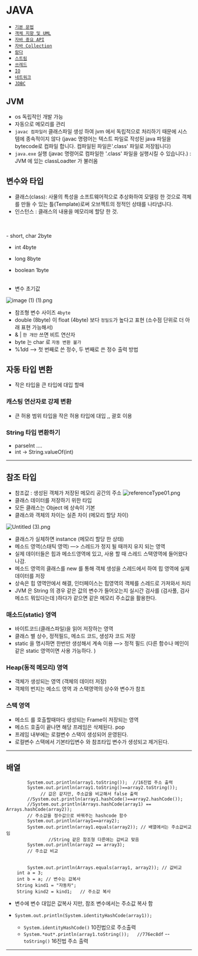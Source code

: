 # JAVA

- [`기본 문법`](About_basic_grammar)
- [`객체 지향 및 UML`](About_oop)
- [`자바 중요 API`](About_API)
- [`자바 Collection`](About_Collection)
- [`람다`](About_Lamda)
- [`스트림`](About_Stream)
- [`쓰레드`](About_Thread)
- [`IO`](About_IO)
- [`네트워크`](About_network)
- [`JDBC`](About_JDBC%2FREADME.md)

## JVM
- os 독립적인 개발 가능
- 자동으로 메모리를 관리 
- `javac 컴파일러` 클래스파일 생성 하여 jvm 에서 독립적으로 처리하기 때문에 시스템에 종속적이지 않다 (javac 명령어는 텍스트 파일로 작성된 java 파일을 bytecode로 컴파일 합니다. 컴파일된 파일은'.class' 파일로 저장됩니다)
- `java.exe` 실행 (javac 명령어로 컴파일한 '.class' 파일을 실행시킬 수 있습니다.) : JVM 에 있는 classLoadter 가 불러옴

## 변수와 타입

- 클래스(class): 사물의 특성을 소프트웨어적으로 추상화하여 모델링 한 것으로 객체를 만들 수 있는 틀(Template)로써 오브젝트의 정적인 상태를 나타냅니다.
- 인스턴스 : 클래스의 내용을 메모리에 할당 한 것.
<br>
<br>
- short, char 2byte

- int 4byte

- long 8byte

- boolean 1byte
  <br>
  <br>
- 변수 초기값

![image (1) (1).png](https://img1.daumcdn.net/thumb/R1280x0/?scode=mtistory2&fname=https%3A%2F%2Ft1.daumcdn.net%2Fcfile%2Ftistory%2F271DBF3A5636DA3608)

  - 참조형 변수 사이즈 `4byte`
  - double (8byte) 이 float (4byte) 보다 `정밀도`가 높다고 표현 (소수점 단위로 더 아래 표현 가능해서)
  - & | `한 개만` 쓰면 비트 연산자
  - byte 는 char 로 `자동 변환 불가`
  - %1$d %2$d —> 첫 번째로 쓴 정수, 두 번째로 쓴 정수 출력 방법

## 자동 타입 변환
- 작은 타입을 큰 타입에 대입 할때

### 캐스팅 연산자로 강제 변환
- 큰 허용 범위 타입을 작은 허용 타입에 대입 ,, 괄호 이용

### String 타입 변환하기
- parseInt ....
- int -> String.valueOf(int)

---

## 참조 타입

- 참조값 : 생성된 객체가 저장된 메모리 공간의 주소
![referenceType01.png](..%2Fpicture%2FreferenceType01.png)
- 클래스 데이터를 저장하기 위한 타입
- 모든 클래스는 Object 에 상속이 기본
- 클래스와 객체의 차이는 실존 차이 (메모리 할당 차이)

![Untitled (3).png](https://goldenrabbit.co.kr/wp-content/uploads/2021/11/%E1%84%8C%E1%85%A1%E1%84%87%E1%85%A1-%E1%84%86%E1%85%A6%E1%84%86%E1%85%A9%E1%84%85%E1%85%B5-%E1%84%86%E1%85%A9%E1%84%83%E1%85%A6%E1%86%AF_02.png)

- 클래스가 실체하면 instance (메모리 할당 한 상태)
- 메소드 영역(스태틱 영역) —> 스레드가 정지 될 때까지 유지 되는 영역
- 실제 데이터들은 힙과 메소드영역에 있고, 사용 할 때 스레드 스택영역에 들어왔다 나감.
- 메소드 영역의 클래스를 new 를 통해 객체 생성을 스레드에서 하여 힙 영역에 실제 데이터를 저장
- 상속은 힙 영역안에서 해결, 인터페이스는 힙영역의 객체를 스레드로 가져와서 처리
- JVM 은 String 의 경우 같은 값의 변수가 들어오는지 실시간 검사를 (검사풀, 검사메소드 뭐있다는데 )하다가 같으면 같은 메모리 주소값을 활용한다.

### 매소드(static) 영역
- 바이트코드(클래스파일)을 읽어 저장하는 영역
- 클래스 별 상수, 정적필드, 메소드 코드, 생성자 코드 저장
- static 을 명시하면 한번만 생성해서 계속 이용 —> 정적 필드 (다른 함수나 메인이 같은 static 영역이면 사용 가능하다. )

### Heap(동적 메모리) 영역
- 객체가 생성되는 영역 (객체의 데이터 저장)
- 객체의 번지는 메소드 영역 과 스택영역의 상수와 변수가 참조

### 스택 영역
- 메소드 를 호출할때마다 생성되는 Frame이 저장되는 영역
- 메소드 호출이 끝나면 해당 프레임은 삭제된다.  pop
- 프레임 내부에는 로컬변수 스택이 생성되어 운영된다.
- 로컬변수 스택에서 기본타입변수 와 참조타입 변수가 생성되고 제거된다.
---

## 배열

```
     	System.out.println(array1.toString());  //16진법 주소 출력
        System.out.println(array1.toString()==array2.toString());
			 // 값은 같지만, 주소값을 비교해서 false 출력
        //System.out.println(array1.hashCode()==array2.hashCode());
        //System.out.println(Arrays.hashCode(array1) == Arrays.hashCode(array2)); 
        // 주소값을 정수값으로 바꿔주는 hashcode 함수
        System.out.println(array1==array2);
        System.out.println(array1.equals(array2)); // 배열에서는 주소값비교임
				//String 같은 참조형 다른애는 값비교 맞음
        System.out.println(array2 == array3);
        // 주소값 비교


        System.out.println(Arrays.equals(array1, array2)); // 값비교
	int a = 3;
	int b = a; // 변수는 값복사
	String kind1 = "자동차";
	String kind2 = kind1;   // 주소값 복사
```
- 변수에 변수 대입은 값복사 지만, 참조 변수에서는 주소값 복사 함


- `System.out.println(System.identityHashCode(array1));`
    - `System.identityHashCode()` 10진법으로 주소출력
    - `System.*out*.println(array1.toString());   //776ec8df` -- `toString()` 16진법 주소 출력


---



